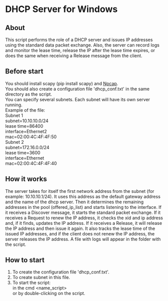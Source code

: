 # DHCP Server for Windows
## About
This script performs the role of a DHCP server and issues IP addresses using the standard data packet exchange.
Also, the server can record logs and monitor the lease time, release the IP after the lease time expires, or does
the same when receiving a Release message from the client.
## Before start
You should install scapy (pip install scapy) and [Npcap](https://npcap.com/).  
You should also create a configuration file 'dhcp_conf.txt' in the same directory as the script.  
You can specify several subnets. Each subnet will have its own server running.   
Example of the file:  
Subnet 1  
subnet=10.10.10.0/24  
lease time=86400  
interface=Ethernet2  
mac=02:00:4C:4F:4F:50    
Subnet 2   
subnet=172.16.0.0/24  
lease time=3600  
interface=Ethernet  
mac=02:00:4C:4F:4F:40
## How it works
The server takes for itself the first network address from the subnet (for example: 10.10.10.1/24).
It uses this address as the default gateway address and the name of the dhcp server.
Then it determines the remaining addresses in the pool (offered_ip_list) and starts listening to the interface.
If it receives a Discover message, it starts the standard packet exchange.
If it receives a Request to renew the IP address, it checks the xid and ip address and, if it finds, updates the IP address.
If it receives a Release, it will release the IP address and then issue it again.
It also tracks the lease time of the issued IP addresses, and if the client does not renew the IP address, the server releases the IP address.
A file with logs will appear in the folder with the script.
## How to start
1. To create the configuration file 'dhcp_conf.txt'.
2. To create subnet in this file.
3. To start the script:  
in the cmd <name_script>   
or by double-clicking on the script.